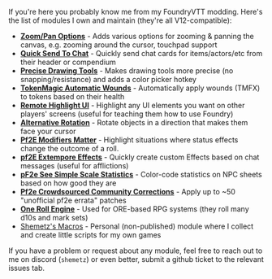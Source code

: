If you're here you probably know me from my FoundryVTT modding.  Here's the list of modules I own and maintain (they're all V12-compatible):

- [**Zoom/Pan Options**](https://github.com/shemetz/ZoomPanOptions) - Adds various options for zooming & panning the canvas, e.g. zooming around the cursor, touchpad support
- [**Quick Send To Chat**](https://github.com/shemetz/roll-from-compendium) - Quickly send chat cards for items/actors/etc from their header or compendium
- [**Precise Drawing Tools**](https://github.com/shemetz/precise-drawing-tools) - Makes drawing tools more precise (no snapping/resistance) and adds a color picker hotkey
- [**TokenMagic Automatic Wounds**](https://github.com/shemetz/tokenmagic-automatic-wounds) - Automatically apply wounds (TMFX) to tokens based on their health
- [**Remote Highlight UI**](https://github.com/shemetz/remote-highlight-ui) - Highlight any UI elements you want on other players' screens (useful for teaching them how to use Foundry)
- [**Alternative Rotation**](https://github.com/shemetz/AlternativeRotation) - Rotate objects in a direction that makes them face your cursor
- [**Pf2E Modifiers Matter**](https://github.com/shemetz/pf2e-modifiers-matter) - Highlight situations where status effects change the outcome of a roll.
- [**pf2E Extempore Effects**](https://github.com/shemetz/pf2e-extempore-effects) - Quickly create custom Effects based on chat messages (useful for afflictions)
- [**pF2e See Simple Scale Statistics**](https://github.com/shemetz/pf2e-see-simple-scale-statistics) - Color-code statistics on NPC sheets based on how good they are
- [**Pf2e Crowdsourced Community Corrections**](https://github.com/shemetz/pf2e-crowdsourced-community-corrections) - Apply up to ~50 "unofficial pf2e errata" patches
- [**One Roll Engine**](https://github.com/shemetz/one-roll-engine) - Used for ORE-based RPG systems (they roll many d10s and mark sets)
- [Shemetz's Macros](https://github.com/shemetz/shemetz-macros) - Personal (non-published) module where I collect and create little scripts for my own games

If you have a problem or request about any module, feel free to reach out to me on discord (`shemetz`) or even better, submit a github ticket to the relevant issues tab.
